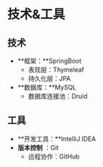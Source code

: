 # 技术&工具

## 技术

- **框架：**SpringBoot
  - 表现层：Thymeleaf
  - 持久化层：JPA
- **数据库：**MySQL
  - 数据库连接池：Druid 

## 工具

- **开发工具：**IntelliJ IDEA
- **版本控制** ：Git 
  - 远程协作：GitHub